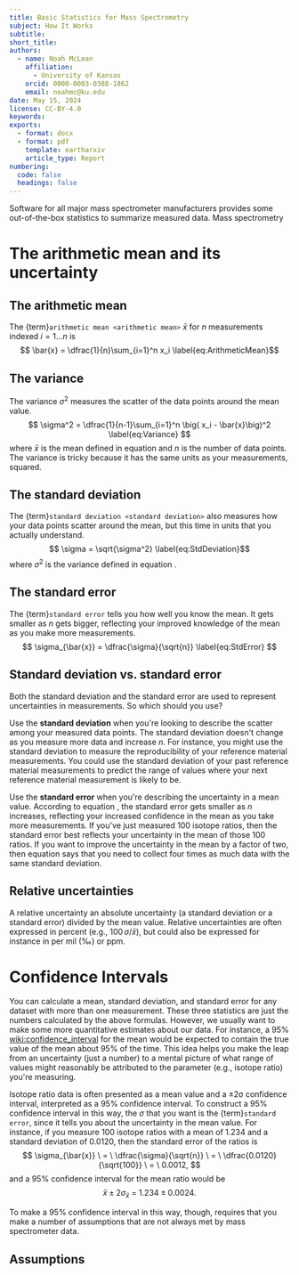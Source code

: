 ```yaml
---
title: Basic Statistics for Mass Spectrometry
subject: How It Works
subtitle: 
short_title: 
authors:
  - name: Noah McLean
    affiliation:
      - University of Kansas
    orcid: 0000-0003-0388-1862
    email: noahmc@ku.edu
date: May 15, 2024
license: CC-BY-4.0
keywords: 
exports:
  - format: docx
  - format: pdf
    template: eartharxiv
    article_type: Report
numbering:
  code: false
  headings: false
---
```


Software for all major mass spectrometer manufacturers provides some out-of-the-box statistics to summarize measured data.  Mass spectrometry 

# The arithmetic mean and its uncertainty

## The arithmetic mean
The {term}`arithmetic mean <arithmetic mean>` $\bar{x}$ for $n$ measurements indexed $i = 1\ldots n$ is
$$ \bar{x} = \dfrac{1}{n}\sum_{i=1}^n x_i \label{eq:ArithmeticMean}$$

## The variance
The variance $\sigma^2$ measures the scatter of the data points around the mean value.
$$ \sigma^2 = \dfrac{1}{n-1}\sum_{i=1}^n \big( x_i - \bar{x}\big)^2 \label{eq:Variance} $$
where $\bar{x}$ is the mean defined in equation [](#eq:ArithmeticMean) and $n$ is the number of data points. The variance is tricky because it has the same units as your measurements, squared.

## The standard deviation
The {term}`standard deviation <standard deviation>` also measures how your data points scatter around the mean, but this time in units that you actually understand.
$$ \sigma = \sqrt{\sigma^2} \label{eq:StdDeviation}$$ 
where $\sigma^2$ is the variance defined in equation [](#eq:Variance). 

## The standard error
The {term}`standard error` tells you how well you know the mean.  It gets smaller as $n$ gets bigger, reflecting your improved knowledge of the mean as you make more measurements.
$$ \sigma_{\bar{x}} = \dfrac{\sigma}{\sqrt{n}} \label{eq:StdError} $$

## Standard deviation vs. standard error
Both the standard deviation and the standard error are used to represent uncertainties in measurements.  So which should you use?  

Use the **standard deviation** when you're looking to describe the scatter among your measured data points.  The standard deviation doesn't change as you measure more data and increase $n$.  For instance, you might use the standard deviation to measure the reproducibility of your reference material measurements.  You could use the standard deviation of your past reference material measurements to predict the range of values where your next reference material measurement is likely to be.

Use the **standard error** when you're describing the uncertainty in a mean value.  According to equation [](#eq:StdError), the standard error gets smaller as $n$ increases, reflecting your increased confidence in the mean as you take more measurements.  If you've just measured 100 isotope ratios, then the standard error best reflects your uncertainty in the mean of those 100 ratios.  If you want to improve the uncertainty in the mean by a factor of two, then equation [](#eq:StdError) says that you need to collect four times as much data with the same standard deviation.  

## Relative uncertainties
A relative uncertainty an absolute uncertainty (a standard deviation or a standard error) divided by the mean value.  Relative uncertainties are often expressed in percent (e.g., $100\,\sigma/\bar{x}$), but could also be expressed for instance in per mil (‰) or ppm.

# Confidence Intervals

You can calculate a mean, standard deviation, and standard error for any dataset with more than one measurement.  These three statistics are just the numbers calculated by the above formulas.  However, we usually want to make some more quantitative estimates about our data.  For instance, a 95% <wiki:confidence_interval> for the mean would be expected to contain the true value of the mean about 95% of the time.  This idea helps you make the leap from an uncertainty (just a number) to a mental picture of what range of values might reasonably be attributed to the parameter (e.g., isotope ratio) you're measuring.

Isotope ratio data is often presented as a mean value and a ±2σ confidence interval, interpreted as a 95% confidence interval.  To construct a 95% confidence interval in this way, the $\sigma$ that you want is the {term}`standard error`, since it tells you about the uncertainty in the mean value.  For instance, if you measure 100 isotope ratios with a mean of 1.234 and a standard deviation of 0.0120, then the standard error of the ratios is 
$$ \sigma_{\bar{x}} \  = \  \dfrac{\sigma}{\sqrt{n}} \  = \  \dfrac{0.0120}{\sqrt{100}} \  = \  0.0012, $$ 
and a 95% confidence interval for the mean ratio would be 
$$ \bar{x} \pm 2\sigma_{\bar{x}} \  = \  1.234 \pm 0.0024. $$

To make a 95% confidence interval in this way, though, requires that you make a number of assumptions that are not always met by mass spectrometer data.

## Assumptions

